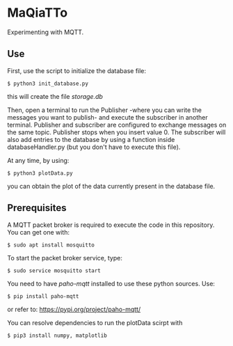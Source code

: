 # MaQiaTTo
Experimenting with MQTT.

## Use
First, use the script to initialize the database file:

    $ python3 init_database.py

this will create the file *storage.db*

Then, open a terminal to run the Publisher -where you can write the messages
you want to publish- and execute the subscriber in another terminal.
Publisher and subscriber are configured to exchange messages on the same topic.
Publisher stops when you insert value 0.
The subscriber will also add entries to the database by using a function inside
databaseHandler.py (but you don't have to execute this file).

At any time, by using:

    $ python3 plotData.py

you can obtain the plot of the data currently present in the database file.

## Prerequisites
A MQTT packet broker is required to execute the code in this repository.
You can get one with:

    $ sudo apt install mosquitto

To start the packet broker service, type:

    $ sudo service mosquitto start

You need to have *paho-mqtt* installed to use these python sources.
Use:

    $ pip install paho-mqtt

or refer to: https://pypi.org/project/paho-mqtt/

You can resolve dependencies to run the plotData scirpt with

    $ pip3 install numpy, matplotlib
